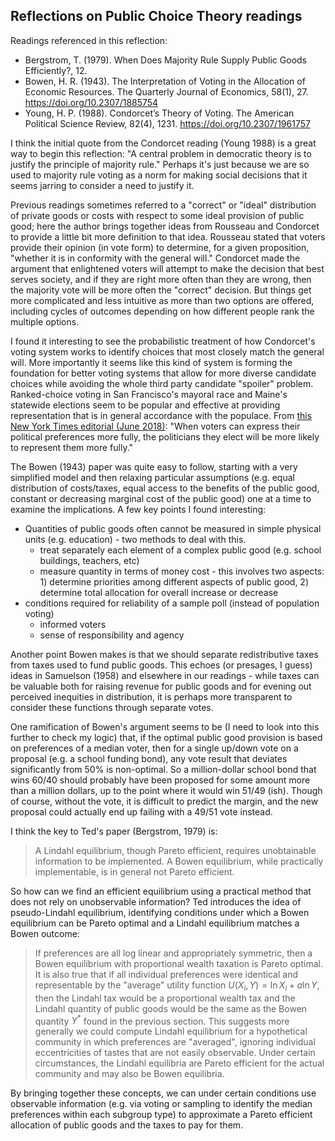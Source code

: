 
## Reflections on Public Choice Theory readings

Readings referenced in this reflection:

* Bergstrom, T. (1979). When Does Majority Rule Supply Public Goods Efficiently?, 12.
* Bowen, H. R. (1943). The Interpretation of Voting in the Allocation of Economic Resources. The Quarterly Journal of Economics, 58(1), 27. https://doi.org/10.2307/1885754
* Young, H. P. (1988). Condorcet’s Theory of Voting. The American Political Science Review, 82(4), 1231. https://doi.org/10.2307/1961757

I think the initial quote from the Condorcet reading (Young 1988) is a great way to begin this reflection: "A central problem in democratic theory is to justify the principle of majority rule."  Perhaps it's just because we are so used to majority rule voting as a norm for making social decisions that it seems jarring to consider a need to justify it.

Previous readings sometimes referred to a "correct" or "ideal" distribution of private goods or costs with respect to some ideal provision of public good; here the author brings together ideas from Rousseau and Condorcet to provide a little bit more definition to that idea.  Rousseau stated that voters provide their opinion (in vote form) to determine, for a given proposition, "whether it is in conformity with the general will."  Condorcet made the argument that enlightened voters will attempt to make the decision that best serves society, and if they are right more often than they are wrong, then the majority vote will be more often the "correct" decision.  But things get more complicated and less intuitive as more than two options are offered, including cycles of outcomes depending on how different people rank the multiple options.

I found it interesting to see the probabilistic treatment of how Condorcet's voting system works to identify choices that most closely match the general will.  More importantly it seems like this kind of system is forming the foundation for better voting systems that allow for more diverse candidate choices while avoiding the whole third party candidate "spoiler" problem.  Ranked-choice voting in San Francisco's mayoral race and Maine's statewide elections seem to be popular and effective at providing representation that is in general accordance with the populace.  From [this New York Times editorial (June 2018)](https://www.nytimes.com/2018/06/09/opinion/ranked-choice-voting-maine-san-francisco.html): "When voters can express their political preferences more fully, the politicians they elect will be more likely to represent them more fully."

The Bowen (1943) paper was quite easy to follow, starting with a very simplified model and then relaxing particular assumptions (e.g. equal distribution of costs/taxes, equal access to the benefits of the public good, constant or decreasing marginal cost of the public good) one at a time to examine the implications.  A few key points I found interesting:

* Quantities of public goods often cannot be measured in simple physical units (e.g. education) - two methods to deal with this.
    * treat separately each element of a complex public good (e.g. school buildings, teachers, etc)
    * measure quantity in terms of money cost - this involves two aspects: 1) determine priorities among different aspects of public good, 2) determine total allocation for overall increase or decrease
* conditions required for reliability of a sample poll (instead of population voting)
    * informed voters
    * sense of responsibility and agency

Another point Bowen makes is that we should separate redistributive taxes from taxes used to fund public goods.  This echoes (or presages, I guess) ideas in Samuelson (1958) and elsewhere in our readings - while taxes can be valuable both for raising revenue for public goods and for evening out perceived inequities in distribution, it is perhaps more transparent to consider these functions through separate votes.  

One ramification of Bowen's argument seems to be (I need to look into this further to check my logic) that, if the optimal public good provision is based on preferences of a median voter, then for a single up/down vote on a proposal (e.g. a school funding bond), any vote result that deviates significantly from 50% is non-optimal.  So a million-dollar school bond that wins 60/40 should probably have been proposed for some amount more than a million dollars, up to the point where it would win 51/49 (ish).  Though of course, without the vote, it is difficult to predict the margin, and the new proposal could actually end up failing with a 49/51 vote instead.

I think the key to Ted's paper (Bergstrom, 1979) is: 

> A Lindahl equilibrium, though Pareto efficient, requires unobtainable information to be implemented. A Bowen equilibrium, while practically implementable, is in general not Pareto efficient.

So how can we find an efficient equilibrium using a practical method that does not rely on unobservable information?  Ted introduces the idea of pseudo-Lindahl equilibrium, identifying conditions under which a Bowen equilibrium can be Pareto optimal and a Lindahl equilibrium matches a Bowen outcome: 

> If preferences are all log linear and appropriately symmetric, then a Bowen equilibrium with proportional wealth taxation is Pareto optimal.  It is also true that if all individual preferences were identical and representable by the "average" utility function $U(X_i, Y) = \ln X_i + a \ln Y$, then the Lindahl tax would be a proportional wealth tax and the Lindahl quantity of public goods would be the same as the Bowen quantity $Y^*$ found in the previous section. This suggests more generally we could compute Lindahl equilibrium for a hypothetical community in which preferences are "averaged", ignoring individual eccentricities of tastes that are not easily observable. Under certain circumstances, the Lindahl equilibria are Pareto efficient for the actual community and may also be Bowen equilibria.

By bringing together these concepts, we can under certain conditions use observable information (e.g. via voting or sampling to identify the median preferences within each subgroup type) to approximate a Pareto efficient allocation of public goods and the taxes to pay for them.